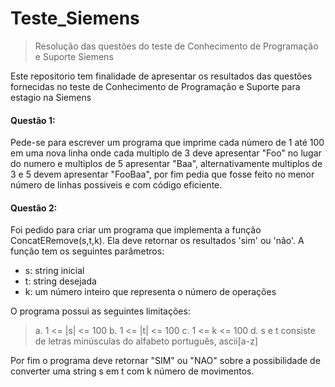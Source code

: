 # Teste_Siemens
> Resolução das questões do teste de Conhecimento de Programação e Suporte Siemens

Este repositorio tem finalidade de apresentar os resultados das questões fornecidas no teste de Conhecimento de Programação e Suporte para estagio na Siemens

#### Questão 1:
Pede-se para escrever um programa que imprime cada número de 1 até 100 em uma nova linha onde cada multiplo de 3 deve apresentar "Foo" no lugar do numero e multiplos de 5 apresentar "Baa", alternativamente multiplos de 3 e 5 devem apresentar "FooBaa", por fim pedia que fosse feito no menor número de linhas possiveis e com código eficiente.

#### Questão 2:
Foi pedido para criar um programa que implementa a função ConcatERemove(s,t,k). Ela deve retornar os resultados 'sim' ou 'não'.
A função tem os seguintes parâmetros:
- s: string inicial
- t: string desejada
- k: um número inteiro que representa o número de operações

O programa possui as seguintes limitações:
> a. 1 <= |s| <= 100
> b. 1 <= |t| <= 100
> c. 1 <= k <= 100
> d. s e t consiste de letras minúsculas do alfabeto português, ascii[a-z]

Por fim o programa deve retornar "SIM" ou "NAO" sobre a possibilidade de  converter uma string s em t com k número de movimentos.